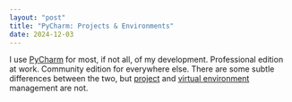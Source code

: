 ```yaml
---
layout: "post"
title: "PyCharm: Projects & Environments"
date: 2024-12-03
---
```


I use [PyCharm](https://www.jetbrains.com/pycharm/) for most, if not all, of my development.
Professional edition at work.
Community edition for everywhere else.
There are some subtle differences between the two, but [project](https://www.jetbrains.com/help/pycharm/setting-up-your-project.html) and [virtual environment](https://www.jetbrains.com/help/pycharm/creating-virtual-environment.html) management are not.
